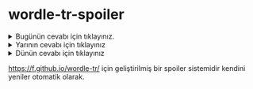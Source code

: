 # wordle-tr-spoiler

<details>
  <summary>Bugünün cevabı için tıklayınız.</summary>
  <br>
    <b> harir </b>
</details>

<details>
  <summary>Yarının cevabı için tıklayınız</summary>
  <br>
   <b> örtme </b>
</details>

<details>
  <summary>Dünün cevabı için tıklayınız </summary>
  <br>
  <b> kumla </b>
</details>

https://f.github.io/wordle-tr/ için geliştirilmiş bir spoiler sistemidir kendini yeniler otomatik olarak.

